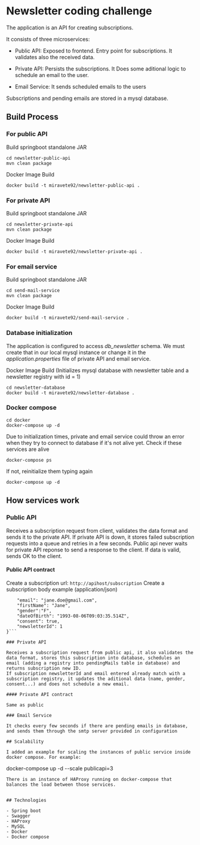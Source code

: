 # Newsletter coding challenge

The application is an API for creating subscriptions.

It consists of three microservices:

- Public API: Exposed to frontend. Entry point for subscriptions. It validates also the received data.

- Private API: Persists the subscriptions. It Does some aditional logic to schedule an email to the user.

- Email Service: It sends scheduled emails to the users

Subscriptions and pending emails are stored in a mysql database.

## Build Process

### For public API

Build springboot standalone JAR
```
cd newsletter-public-api
mvn clean package
```

Docker Image Build
```
docker build -t miravete92/newsletter-public-api .
```

### For private API

Build springboot standalone JAR
```
cd newsletter-private-api
mvn clean package
``` 

Docker Image Build
```
docker build -t miravete92/newsletter-private-api .
```

### For email service

Build springboot standalone JAR
```
cd send-mail-service
mvn clean package
``` 

Docker Image Build
```
docker build -t miravete92/send-mail-service .
```

### Database initialization
The application is configured to access *db_newsletter* schema. We must create that in our local mysql instance or change it in the *application.properties* file of private API and email service.

Docker Image Build (Initializes mysql database with newsletter table and a newsletter registry with id = 1)
```
cd newsletter-database
docker build -t miravete92/newsletter-database .
```

### Docker compose

```
cd docker
docker-compose up -d
```

Due to initialization times, private and email service could throw an error when they try to connect to database if it's not alive yet.
Check if these services are alive
```
docker-compose ps
```
If not, reinitialize them typing again
```
docker-compose up -d
```

## How services work

### Public API

Receives a subscription request from client, validates the data format and sends it to the private API.
If private API is down, it stores failed subscription requests into a queue and retries in a few seconds.
Public api never waits for private API reponse to send a response to the client. If data is valid, sends OK to the client.

#### Public API contract

Create a subscription url:
```http://apihost/subscription```
Create a subscription body example (application/json)
```{
    "email": "jane.doe@gmail.com",
    "firstName": "Jane",
    "gender":"F",
    "dateOfBirth": "1993-08-06T09:03:35.514Z",
    "consent": true,
    "newsletterId": 1
}```

### Private API

Receives a subscription request from public api, it also validates the data format, stores this subscription into database, schedules an email (adding a registry into pendingMails table in database) and returns subscription new ID.
If subscription newsletterId and email entered already match with a subscription registry, it updates the aditional data (name, gender, consent...) and does not schedule a new email.

#### Private API contract

Same as public

### Email Service

It checks every few seconds if there are pending emails in database, and sends them through the smtp server provided in configuration

## Scalability

I added an example for scaling the instances of public service inside docker compose. For example:
```
docker-compose up -d --scale publicapi=3
```
There is an instance of HAProxy running on docker-compose that balances the load between those services.


## Technologies

- Spring boot
- Swagger
- HAProxy
- MySQL
- Docker
- Docker compose